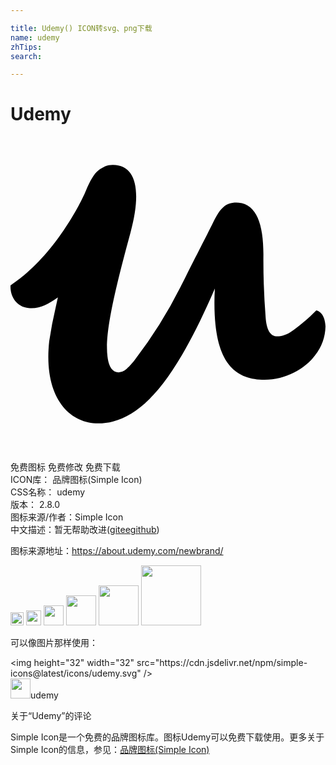 ```yaml
---

title: Udemy() ICON转svg、png下载
name: udemy
zhTips: 
search: 

---
```


# Udemy  <small style="font-size: 60%;font-weight: 100"></small>

<div id="svg" class="svg-wrap">
<svg role="img" viewBox="0 0 24 24" xmlns="http://www.w3.org/2000/svg"><title>Udemy icon</title><path d="M23.58 13.38a.66.66 0 0 0-.28-.14c-.6.61-1.35 1.25-2 1.68-.31.2-.7.3-.95.3-.59 0-.84-.55-.91-1.44a54.8 54.8 0 0 1-.17-4.83c0-2.26-.52-3.8-1.88-3.92l-.18-.01c-.83 0-1.24.43-1.77 1.52-.46.94-1.17 2.3-2.48 4.9a34.72 34.72 0 0 1-3.5 5.58c-.31.38-.55.64-.78.8a.8.8 0 0 1-.44.14c-.43 0-.75-.36-.85-1.21a5.46 5.46 0 0 1-.04-.69c0-1.75.66-4.6 1.8-8.78.83-3.05.48-5.13-1.34-5.13h-.03c-.41 0-.75.16-1.08.42-.33.25-.65.81-.96 1.56-.34.84-2.42 5.03-5.74 7.2-.04.81.42 1.63 1.37 1.73.85.08 1.46-.28 2.24-.81l-.16.73a31.56 31.56 0 0 0-.5 2.6c-.46 4.2 1.47 6.27 3.74 6.27.38 0 .76-.05 1.13-.15 2.5-.63 4.9-3.51 7.75-10.13a18.8 18.8 0 0 0-.01 2.02c.19 3.8 1.68 4.93 3.8 4.93 1.6 0 3.09-.83 3.85-1.87a3.7 3.7 0 0 0 .79-2.19c-.02-.49-.17-.88-.42-1.08z"/></svg>
</div>
<detail full-name='udemy'></detail>

<div class="detail-page">
<p>
<span><span class="badge-success badge">免费图标</span> <span class="badge-success badge">免费修改</span>  <span class="badge-success badge">免费下载</span> </span>
<br/>
<span>
ICON库：
<span class="badge-secondary badge">品牌图标(Simple Icon)</span> 
</span>
<br/>
<span>
CSS名称：
<span class="badge-secondary badge">udemy</span> 
</span>

<br/>
<span>
版本：
<span class="badge-secondary badge">2.8.0</span> 
</span>
<br/>
<span>图标来源/作者：<span class="badge-light badge">Simple Icon</span></span> 
<br/>
<span class="zh-detail">中文描述：暂无<span class="help-link"><span>帮助改进</span>(<a href="https://gitee.com/liuwave/icon-helper/edit/master/json/brands/udemy.json" target="_blank" rel="noopener noreferrer">gitee</a><a href="https://github.com/liuwave/icon-helper/edit/master/json/brands/udemy.json" target="_blank" rel="noopener noreferrer">github</a></span>)</span><br/>
</p>
</div><div class="description description alert alert-light"><p>图标来源地址：<a href="https://about.udemy.com/newbrand/" target="_blank" rel="noopener noreferrer">https://about.udemy.com/newbrand/</a></p></div>
<div class="alert alert-dark">
<img height="21" width="21" src="https://cdn.jsdelivr.net/npm/simple-icons@latest/icons/udemy.svg" />
<img height="24" width="24" src="https://cdn.jsdelivr.net/npm/simple-icons@latest/icons/udemy.svg" />
<img height="32" width="32" src="https://cdn.jsdelivr.net/npm/simple-icons@latest/icons/udemy.svg" />
<img height="48" width="48" src="https://cdn.jsdelivr.net/npm/simple-icons@latest/icons/udemy.svg" />
<img height="64" width="64" src="https://cdn.jsdelivr.net/npm/simple-icons@latest/icons/udemy.svg" />
<img height="96" width="96" src="https://cdn.jsdelivr.net/npm/simple-icons@latest/icons/udemy.svg" />

</div>
<div>
  <p>可以像图片那样使用：    
  </p>
  <div class="alert alert-primary" style="font-size: 14px">
    &lt;img height="32" width="32" src="https://cdn.jsdelivr.net/npm/simple-icons@latest/icons/udemy.svg" /&gt;
    <copy-btn content='<img height="32" width="32" src="https://cdn.jsdelivr.net/npm/simple-icons@latest/icons/udemy.svg" />'></copy-btn>
  </div>
  <div class="alert alert-secondary">
    <img height="32" width="32" src="https://cdn.jsdelivr.net/npm/simple-icons@latest/icons/udemy.svg" />udemy
    <copy-btn content="udemy" btn-title="复制图标名称"></copy-btn>
  </div>
</div>

<Vssue title="关于“Udemy”的评论" >关于“Udemy”的评论</Vssue>


<div><p>Simple Icon是一个免费的品牌图标库。图标Udemy可以免费下载使用。更多关于  Simple Icon的信息，参见：<a target="_blank" href="https://iconhelper.cn/brands.html">品牌图标(Simple Icon)</a>
</p></div>

